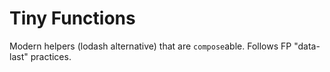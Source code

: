 # Tiny Functions

Modern helpers (lodash alternative) that are `compose`able. Follows FP
"data-last" practices.
